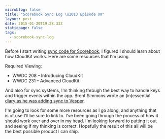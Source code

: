 ```yaml
---
microblog: false
title: "Scorebook Sync Log \u2013 Episode 00"
layout: post
date: 2015-01-20T19:28:33Z
staticpage: false
tags:
  - scorebook-sync-log
---
```


Before I start writing [sync code for Scorebook](http://jsorge.net/2015/01/05/scorebook-a-look-back-and-forward/), I figured I should learn about how CloudKit works. Here are some resources that I'm using.

Required Viewing:

* WWDC 208 – Introducing CloudKit
* WWDC 231 – Advanced CloudKit


And also for sync systems, I'm thinking through the best way to handle keys and trigger events within the app. Brent Simmons wrote an (in)essential [diary as he was adding sync to Vesper](http://inessential.com/vespersyncdiary).

I'm going to look for some more resources as I go along, and anything that is of use I'll be sure to link to. I've been going through the process of how it should work over and over in my head. I'm looking forward to putting it out and seeing if my thinking is correct. Hopefully the result of this all will be the best possible product I can ship.
